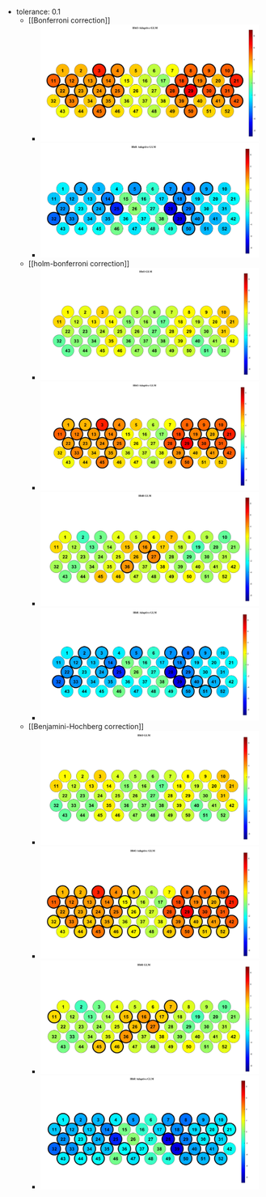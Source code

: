 - tolerance: 0.1
	- [[Bonferroni correction]]
		- ![image.png](../assets/image_1744182284323_0.png)
		- ![image.png](../assets/image_1744182267510_0.png)
	- [[holm-bonferroni correction]]
		- ![image.png](../assets/image_1744188763965_0.png)
		- ![image.png](../assets/image_1744188750291_0.png)
		- ![image.png](../assets/image_1744188737535_0.png)
		- ![image.png](../assets/image_1744188723771_0.png)
	- [[Benjamini-Hochberg correction]]
		- ![image.png](../assets/image_1744182471884_0.png)
		- ![image.png](../assets/image_1744182457753_0.png)
		- ![image.png](../assets/image_1744182444547_0.png)
		- ![image.png](../assets/image_1744182427808_0.png)